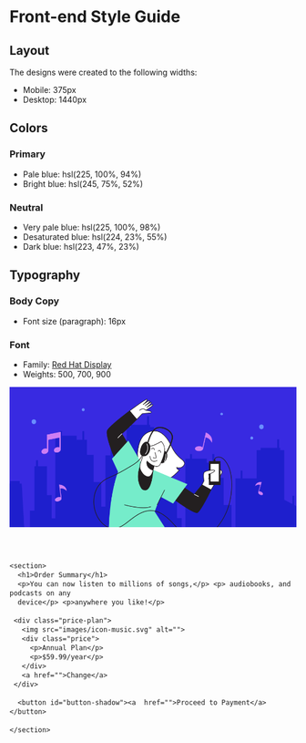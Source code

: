 # Front-end Style Guide

## Layout

The designs were created to the following widths:

- Mobile: 375px
- Desktop: 1440px

## Colors

### Primary

- Pale blue: hsl(225, 100%, 94%)
- Bright blue: hsl(245, 75%, 52%)

### Neutral

- Very pale blue: hsl(225, 100%, 98%)
- Desaturated blue: hsl(224, 23%, 55%)
- Dark blue: hsl(223, 47%, 23%)

## Typography

### Body Copy

- Font size (paragraph): 16px

### Font

- Family: [Red Hat Display](https://fonts.google.com/specimen/Red+Hat+Display)
- Weights: 500, 700, 900


<div class="page-container">
    <header><img src="images/illustration-hero.svg" alt=""></header>

    <section>
      <h1>Order Summary</h1>
      <p>You can now listen to millions of songs,</p> <p> audiobooks, and podcasts on any
      device</p> <p>anywhere you like!</p>

     <div class="price-plan">
       <img src="images/icon-music.svg" alt="">
       <div class="price">
         <p>Annual Plan</p>
         <p>$59.99/year</p>
       </div>
       <a href="">Change</a>
     </div>

      <button id="button-shadow"><a  href="">Proceed to Payment</a></button>
      
    </section>

  </div>
  